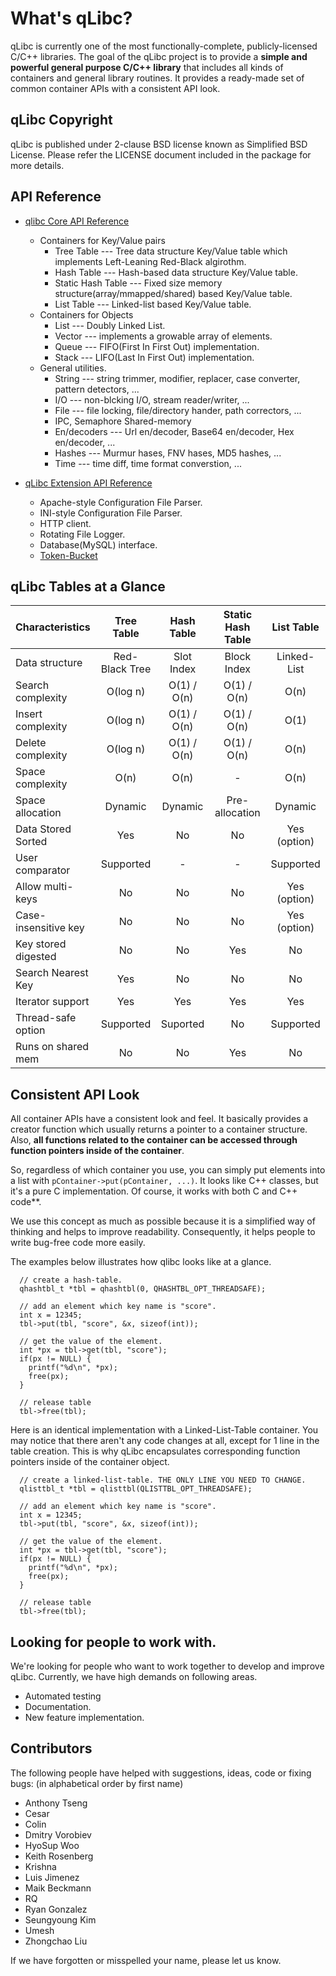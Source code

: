 What's qLibc?
=============

qLibc is currently one of the most functionally-complete, publicly-licensed
C/C++ libraries. The goal of the qLibc project is to provide a **simple and
powerful general purpose C/C++ library** that includes all kinds of containers
and general library routines. It provides a ready-made set of common container
APIs with a consistent API look.

## qLibc Copyright

qLibc is published under 2-clause BSD license known as Simplified BSD License.
Please refer the LICENSE document included in the package for more details.

## API Reference

* [qlibc Core API Reference](http://wolkykim.github.io/qlibc/doc/html/files.html)
  * Containers for Key/Value pairs
    * Tree Table --- Tree data structure Key/Value table which implements Left-Leaning Red-Black algirothm.
    * Hash Table --- Hash-based data structure Key/Value table.
    * Static Hash Table --- Fixed size memory structure(array/mmapped/shared) based Key/Value table.
    * List Table --- Linked-list based Key/Value table.
  * Containers for Objects
    * List --- Doubly Linked List.
    * Vector --- implements a growable array of elements.
    * Queue --- FIFO(First In First Out) implementation.
    * Stack --- LIFO(Last In First Out) implementation.
  * General utilities.
    * String --- string trimmer, modifier, replacer, case converter, pattern detectors, ...
    * I/O --- non-blcking I/O, stream reader/writer, ...
    * File --- file locking, file/directory hander, path correctors, ...
    * IPC, Semaphore Shared-memory
    * En/decoders --- Url en/decoder, Base64 en/decoder, Hex en/decoder, ...
    * Hashes --- Murmur hases, FNV hases, MD5 hashes, ...
    * Time --- time diff, time format converstion, ...

* [qLibc Extension API Reference](http://wolkykim.github.io/qlibc/doc/html/files.html)
  * Apache-style Configuration File Parser.
  * INI-style Configuration File Parser.
  * HTTP client.
  * Rotating File Logger.
  * Database(MySQL) interface.
  * [Token-Bucket](http://en.wikipedia.org/wiki/Token_bucket)

## qLibc Tables at a Glance

| Characteristics     | Tree Table   | Hash Table   |Static Hash Table| List Table   |
|:--------------------|:------------:|:------------:|:---------------:|:------------:|
| Data structure      |Red-Black Tree| Slot Index   | Block Index     | Linked-List  |
| Search complexity   | O(log n)     | O(1) / O(n)  | O(1) / O(n)     | O(n)         |
| Insert complexity   | O(log n)     | O(1) / O(n)  | O(1) / O(n)     | O(1)         |
| Delete complexity   | O(log n)     | O(1) / O(n)  | O(1) / O(n)     | O(n)         |
| Space complexity    | O(n)         | O(n)         | -               | O(n)         |
| Space allocation    | Dynamic      | Dynamic      | Pre-allocation  | Dynamic      |
| Data Stored Sorted  | Yes          | No           | No              | Yes (option) |
| User comparator     | Supported    | -            | -               | Supported    |
| Allow multi-keys    | No           | No           | No              | Yes (option) |
| Case-insensitive key| No           | No           | No              | Yes (option) |
| Key stored digested | No           | No           | Yes             | No           |
| Search Nearest Key  | Yes          | No           | No              | No           |
| Iterator support    | Yes          | Yes          | Yes             | Yes          |
| Thread-safe option  | Supported    | Suported     | No              | Supported    |
| Runs on shared mem  | No           | No           | Yes             | No           |

## Consistent API Look

All container APIs have a consistent look and feel. It basically provides
a creator function which usually returns a pointer to a container structure.
Also, **all functions related to the container can be accessed through function
pointers inside of the container**.

So, regardless of which container you use, you can simply put elements into
a list with `pContainer->put(pContainer, ...)`. It looks like C++ classes,
but it's a pure C implementation. Of course, it works with both C and C++ code**.

We use this concept as much as possible because it is a simplified way of
thinking and helps to improve readability. Consequently, it helps people to
write bug-free code more easily.

The examples below illustrates how qlibc looks like at a glance.

~~~{.c}
  // create a hash-table.
  qhashtbl_t *tbl = qhashtbl(0, QHASHTBL_OPT_THREADSAFE);
  
  // add an element which key name is "score".
  int x = 12345;
  tbl->put(tbl, "score", &x, sizeof(int));
  
  // get the value of the element.
  int *px = tbl->get(tbl, "score");
  if(px != NULL) {
    printf("%d\n", *px);
    free(px);
  }
  
  // release table
  tbl->free(tbl);
~~~

Here is an identical implementation with a Linked-List-Table container.
You may notice that there aren't any code changes at all, except for 1 line
in the table creation. This is why qLibc encapsulates corresponding function
pointers inside of the container object.

~~~{.c}
  // create a linked-list-table. THE ONLY LINE YOU NEED TO CHANGE.
  qlisttbl_t *tbl = qlisttbl(QLISTTBL_OPT_THREADSAFE);
  
  // add an element which key name is "score".
  int x = 12345;
  tbl->put(tbl, "score", &x, sizeof(int));
  
  // get the value of the element.
  int *px = tbl->get(tbl, "score");
  if(px != NULL) {
    printf("%d\n", *px);             
    free(px);
  }
  
  // release table
  tbl->free(tbl);
~~~

## Looking for people to work with.

We're looking for people who want to work together to develop and improve qLibc.
Currently, we have high demands on following areas.

* Automated testing
* Documentation.
* New feature implementation.

## Contributors

The following people have helped with suggestions, ideas, code or fixing bugs:
(in alphabetical order by first name)

* Anthony Tseng
* Cesar
* Colin
* Dmitry Vorobiev
* HyoSup Woo
* Keith Rosenberg
* Krishna
* Luis Jimenez
* Maik Beckmann
* RQ
* Ryan Gonzalez
* Seungyoung Kim
* Umesh
* Zhongchao Liu

If we have forgotten or misspelled your name, please let us know.

